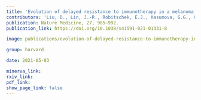 ```yaml
---
title: 'Evolution of delayed resistance to immunotherapy in a melanoma responder.'
contributors: 'Liu, D., Lin, J.-R., Robitschek, E.J., Kasumova, G.G., Heyde, A., Shi, A., Kraya, A., ... Boland, G.M. (2021).'
publication: Nature Medicine, 27, 985–992.
publication_link: https://doi.org/10.1038/s41591-021-01331-8

image: publications/evolution-of-delayed-resistance-to-immunotherapy-in-a-melanoma-responder.PNG

group: harvard

date: 2021-05-03

minerva_link:
rxiv_link:
pdf_link:
show_page_link: false
---
```

